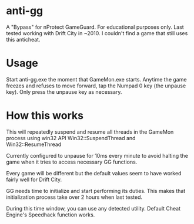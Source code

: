 # anti-gg
A "Bypass" for nProtect GameGuard.
For educational purposes only.
Last tested working with Drift City in ~2010.  I couldn't find a game that still uses this anticheat.

# Usage
Start anti-gg.exe the moment that GameMon.exe starts.
Anytime the game freezes and refuses to move forward, tap the Numpad 0 key (the unpause key).
Only press the unpause key as necessary.

# How this works
This will repeatedly suspend and resume all threads in the GameMon process using win32 API Win32::SuspendThread and Win32::ResumeThread

Currently configured to unpause for 10ms every minute to avoid halting the game when it tries to access necessary GG functions.

Every game will be different but the default values seem to have worked fairly well for Drift City.

GG needs time to initialize and start performing its duties.  This makes that initialization process take over 2 hours when last tested.

During this time window, you can use any detected utility.  Default Cheat Engine's Speedhack function works.
